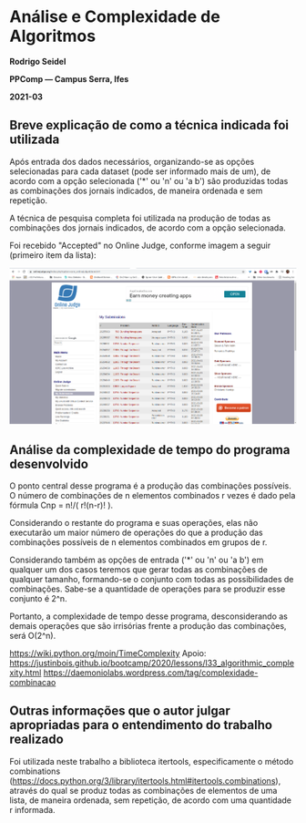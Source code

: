 # Análise e Complexidade de Algoritmos

**Rodrigo Seidel**

**PPComp — Campus Serra, Ifes**

**2021-03**


## Breve explicação de como a técnica indicada foi utilizada
Após entrada dos dados necessários, organizando-se as opções selecionadas para cada dataset (pode ser informado mais de um), de acordo com a opção selecionada ('*' ou 'n' ou 'a b') são produzidas todas as combinações dos jornais indicados, de maneira ordenada e sem repetição.

A técnica de pesquisa completa foi utilizada na produção de todas as combinações dos jornais indicados, de acordo com a opção selecionada.


Foi recebido "Accepted" no Online Judge, conforme imagem a seguir (primeiro item da lista):

![Veredito](./00598-veredito.png)

## Análise da complexidade de tempo do programa desenvolvido
O ponto central desse programa é a produção das combinações possíveis. O número de combinações de n elementos combinados r vezes é dado pela fórmula Cnp = n!/( r!(n-r)! ).

Considerando o restante do programa e suas operações, elas não executarão um maior número de operações do que a produção das combinações possíveis de n elementos combinados em grupos de r.

Considerando também as opções de entrada ('*' ou 'n' ou 'a b') em qualquer um dos casos teremos que gerar todas as combinações de qualquer tamanho, formando-se o conjunto com todas as possibilidades de combinações. Sabe-se a quantidade de operações para se produzir esse conjunto é 2^n.

Portanto, a complexidade de tempo desse programa, desconsiderando as demais operações que são irrisórias frente a produção das combinações, será O(2^n).


https://wiki.python.org/moin/TimeComplexity
Apoio: 
https://justinbois.github.io/bootcamp/2020/lessons/l33_algorithmic_complexity.html
https://daemoniolabs.wordpress.com/tag/complexidade-combinacao



## Outras informações que o autor julgar apropriadas para o entendimento do trabalho realizado
Foi utilizada neste trabalho a biblioteca itertools, especificamente o método combinations (https://docs.python.org/3/library/itertools.html#itertools.combinations), através do qual se produz todas as combinações de elementos de uma lista, de maneira ordenada, sem repetição, de acordo com uma quantidade r informada.
